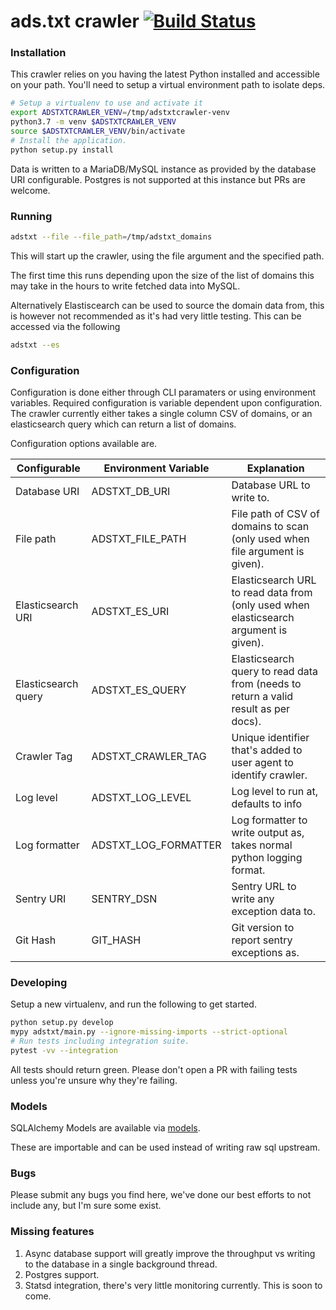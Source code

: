 # ads.txt crawler [![Build Status](https://travis-ci.org/infectious/adstxtcrawler.svg?branch=master)](https://travis-ci.org/infectious/adstxtcrawler)

### Installation

This crawler relies on you having the latest Python installed and accessible
on your path.  You'll need to setup a virtual environment path to isolate deps.


```sh
# Setup a virtualenv to use and activate it
export ADSTXTCRAWLER_VENV=/tmp/adstxtcrawler-venv
python3.7 -m venv $ADSTXTCRAWLER_VENV
source $ADSTXTCRAWLER_VENV/bin/activate
# Install the application.
python setup.py install
```

Data is written to a MariaDB/MySQL instance as provided by the database URI
configurable.  Postgres is not supported at this instance but PRs are welcome.


### Running

```sh
adstxt --file --file_path=/tmp/adstxt_domains
```

This will start up the crawler, using the file argument and the specified path.

The first time this runs depending upon the size of the list of domains this
may take in the hours to write fetched data into MySQL.

Alternatively Elastiscearch can be used to source the domain data from, this is
however not recommended as it's had very little testing.  This can be accessed
via the following

```sh
adstxt --es
```

### Configuration

Configuration is done either through CLI paramaters or using environment
variables.  Required configuration is variable dependent upon configuration.
The crawler currently either takes a single column CSV of domains, or an
elasticsearch query which can return a list of domains.

Configuration options available are.

| Configurable                    | Environment Variable  | Explanation                                                                           |
| ------------------------------- | --------------------- | ------------------------------------------------------------------------------------- |
| Database URI                    | ADSTXT_DB_URI         | Database URL to write to.                                                             |
| File path                       | ADSTXT_FILE_PATH      | File path of CSV of domains to scan (only used when file argument is given).          |
| Elasticsearch URI               | ADSTXT_ES_URI         | Elasticsearch URL to read data from (only used when elasticsearch argument is given). |
| Elasticsearch query             | ADSTXT_ES_QUERY       | Elasticsearch query to read data from (needs to return a valid result as per docs).   |
| Crawler Tag                     | ADSTXT_CRAWLER_TAG    | Unique identifier that's added to user agent to identify crawler.                     |
| Log level                       | ADSTXT_LOG_LEVEL      | Log level to run at, defaults to info                                                 |
| Log formatter                   | ADSTXT_LOG_FORMATTER  | Log formatter to write output as, takes normal python logging format.                 |
| Sentry URI                      | SENTRY_DSN            | Sentry URL to write any exception data to.                                            |
| Git Hash                        | GIT_HASH              | Git version to report sentry exceptions as.                                           |

### Developing

Setup a new virtualenv, and run the following to get started.

```sh
python setup.py develop
mypy adstxt/main.py --ignore-missing-imports --strict-optional
# Run tests including integration suite.
pytest -vv --integration
```

All tests should return green.  Please don't open a PR with failing tests
unless you're unsure why they're failing.


### Models

SQLAlchemy Models are available via [models](./adstxt/models.py).

These are importable and can be used instead of writing raw sql upstream.


### Bugs

Please submit any bugs you find here, we've done our best efforts to not
include any, but I'm sure some exist.


### Missing features

1. Async database support will greatly improve the throughput vs writing to the
    database in a single background thread.
2. Postgres support. 
3. Statsd integration, there's very little monitoring currently.  This is soon
    to come.
